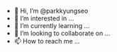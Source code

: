 - 👋 Hi, I’m @parkkyungseo
- 👀 I’m interested in ...
- 🌱 I’m currently learning ...
- 💞️ I’m looking to collaborate on ...
- 📫 How to reach me ...

<!---
parkkyungseo/parkkyungseo is a ✨ special ✨ repository because its `README.md` (this file) appears on your GitHub profile.
You can click the Preview link to take a look at your changes.
--->
